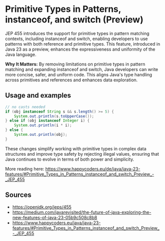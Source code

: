 # Primitive Types in Patterns, instanceof, and switch (Preview)
JEP 455 introduces the support for primitive types in pattern matching contexts, including instanceof and switch, enabling developers to use patterns with both reference and primitive types. This feature, introduced in Java 23 as a preview, enhances the expressiveness and uniformity of the Java language.

**Why It Matters:** By removing limitations on primitive types in pattern matching and expanding instanceof and switch, Java developers can write more concise, safer, and uniform code. This aligns Java's type handling across primitives and references and enhances data exploration.

## Usage and examples
```java
// no casts needed
if (obj instanceof String s && s.length() >= 5) {
    System.out.println(s.toUpperCase());
} else if (obj instanceof Integer i) {
    System.out.println(i * i);
} else {
    System.out.println(obj);
}
```
These changes simplify working with primitive types in complex data structures and improve type safety by rejecting illegal values, ensuring that Java continues to evolve in terms of both power and simplicity.

More reading here: https://www.happycoders.eu/de/java/java-23-features/#Primitive_Types_in_Patterns_instanceof_and_switch_Preview_-_JEP_455

## Sources
- https://openjdk.org/jeps/455
- https://medium.com/javarevisited/the-future-of-java-exploring-the-new-features-of-java-23-05b9c508c8b8
- https://www.happycoders.eu/java/java-23-features/#Primitive_Types_in_Patterns_instanceof_and_switch_Preview_-_JEP_455